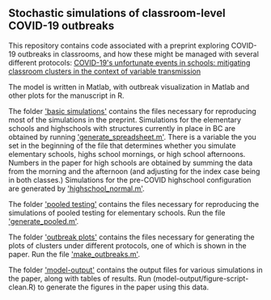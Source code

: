 
## Stochastic simulations of classroom-level COVID-19 outbreaks 


This repository contains code associated with a preprint exploring COVID-19 outbreaks in classrooms, and how these might be managed with 
several different protocols: [COVID-19's unfortunate events in schools: mitigating classroom clusters in the context of variable transmission](https://www.medrxiv.org/content/10.1101/2020.10.20.20216267v1)

The model is written in Matlab, with outbreak visualization in Matlab and other plots for the manuscript in R. 

The folder ['basic simulations'](basic%20simulations) contains the files necessary for reproducing most of the simulations in the preprint. Simulations for the elementary schools and highschools with structures currently in place in BC are obtained by running ['generate_spreadsheet.m'](basic%20simulations/generate_spreadsheet.m'). There is a variable the you set in the beginning of the file that determines whether you simulate elementary schools, highs school mornings, or high school afternoons. Numbers in the paper for high schools are obtained by summing the data from the morning and the afternoon (and adjusting for the index case being in both classes.) Simulations for the pre-COVID highschool configuration are generated by ['highschool_normal.m'](basic%20simulations/highschool_normal.m').

The folder ['pooled testing'](pooled%20testing) contains the files necessary for reproducing the simulations of pooled testing for elementary schools. Run the file ['generate_pooled.m'](pooled%20testing/generate_pooled.m).

The folder ['outbreak plots'](outbreak%20plots) contains the files necessary for generating the plots of clusters under different protocols, one of which is shown in the paper. Run the file ['make_outbreaks.m'](outbreak%20plots/make_outbreaks.m).

The folder ['model-output'](model-output) contains the output files for various simulations in the paper, along with tables of results. Run (model-output/figure-script-clean.R) to generate the figures in the paper using this data. 





